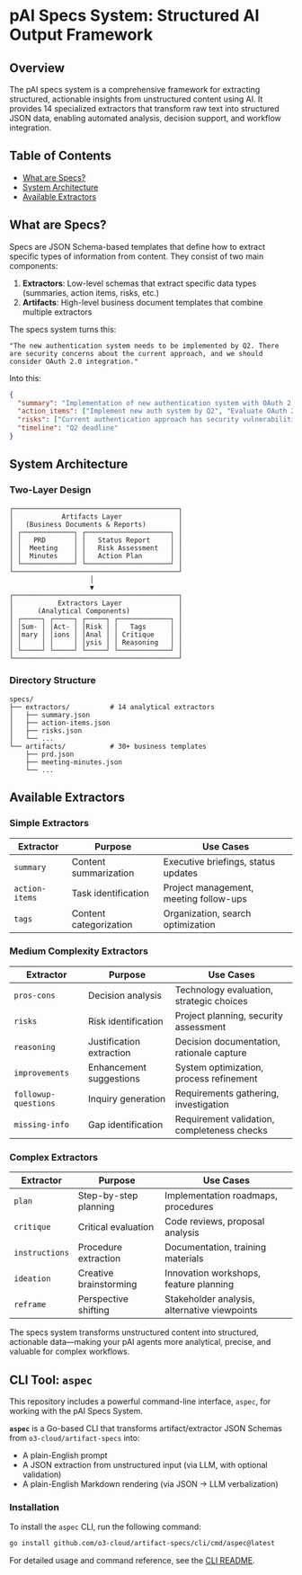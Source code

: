 # pAI Specs System: Structured AI Output Framework

## Overview

The pAI specs system is a comprehensive framework for extracting structured, actionable insights from unstructured content using AI. It provides 14 specialized extractors that transform raw text into structured JSON data, enabling automated analysis, decision support, and workflow integration.

## Table of Contents

- [What are Specs?](#what-are-specs)
- [System Architecture](#system-architecture)
- [Available Extractors](#available-extractors)

## What are Specs?

Specs are JSON Schema-based templates that define how to extract specific types of information from content. They consist of two main components:

1. **Extractors**: Low-level schemas that extract specific data types (summaries, action items, risks, etc.)
2. **Artifacts**: High-level business document templates that combine multiple extractors

The specs system turns this:
```
"The new authentication system needs to be implemented by Q2. There are security concerns about the current approach, and we should consider OAuth 2.0 integration."
```

Into this:
```json
{
  "summary": "Implementation of new authentication system with OAuth 2.0 consideration",
  "action_items": ["Implement new auth system by Q2", "Evaluate OAuth 2.0 integration"],
  "risks": ["Current authentication approach has security vulnerabilities"],
  "timeline": "Q2 deadline"
}
```

## System Architecture

### Two-Layer Design

```
┌─────────────────────────────────────────┐
│            Artifacts Layer              │
│   (Business Documents & Reports)        │
│ ┌─────────────┐ ┌─────────────────────┐ │
│ │   PRD       │ │   Status Report     │ │
│ │  Meeting    │ │   Risk Assessment   │ │
│ │  Minutes    │ │   Action Plan       │ │
│ └─────────────┘ └─────────────────────┘ │
└─────────────────────────────────────────┘
                    │
                    ▼
┌─────────────────────────────────────────┐
│           Extractors Layer              │
│      (Analytical Components)            │
│ ┌─────┐ ┌─────┐ ┌─────┐ ┌─────────────┐ │
│ │Sum- │ │Act- │ │Risk │ │   Tags      │ │
│ │mary │ │ions │ │Anal │ │ Critique    │ │
│ │     │ │     │ │ysis │ │ Reasoning   │ │
│ └─────┘ └─────┘ └─────┘ └─────────────┘ │
└─────────────────────────────────────────┘
```

### Directory Structure

```
specs/
├── extractors/          # 14 analytical extractors
│   ├── summary.json
│   ├── action-items.json
│   ├── risks.json
│   └── ...
└── artifacts/           # 30+ business templates
    ├── prd.json
    ├── meeting-minutes.json
    └── ...
```

## Available Extractors

### Simple Extractors
| Extractor | Purpose | Use Cases |
|-----------|---------|-----------|
| `summary` | Content summarization | Executive briefings, status updates |
| `action-items` | Task identification | Project management, meeting follow-ups |
| `tags` | Content categorization | Organization, search optimization |

### Medium Complexity Extractors
| Extractor | Purpose | Use Cases |
|-----------|---------|-----------|
| `pros-cons` | Decision analysis | Technology evaluation, strategic choices |
| `risks` | Risk identification | Project planning, security assessment |
| `reasoning` | Justification extraction | Decision documentation, rationale capture |
| `improvements` | Enhancement suggestions | System optimization, process refinement |
| `followup-questions` | Inquiry generation | Requirements gathering, investigation |
| `missing-info` | Gap identification | Requirement validation, completeness checks |

### Complex Extractors
| Extractor | Purpose | Use Cases |
|-----------|---------|-----------|
| `plan` | Step-by-step planning | Implementation roadmaps, procedures |
| `critique` | Critical evaluation | Code reviews, proposal analysis |
| `instructions` | Procedure extraction | Documentation, training materials |
| `ideation` | Creative brainstorming | Innovation workshops, feature planning |
| `reframe` | Perspective shifting | Stakeholder analysis, alternative viewpoints |

The specs system transforms unstructured content into structured, actionable data—making your pAI agents more analytical, precise, and valuable for complex workflows.

## CLI Tool: `aspec`

This repository includes a powerful command-line interface, `aspec`, for working with the pAI Specs System.

**`aspec`** is a Go-based CLI that transforms artifact/extractor JSON Schemas from `o3-cloud/artifact-specs` into:

- A plain-English prompt
- A JSON extraction from unstructured input (via LLM, with optional validation)
- A plain-English Markdown rendering (via JSON → LLM verbalization)

### Installation

To install the `aspec` CLI, run the following command:

```bash
go install github.com/o3-cloud/artifact-specs/cli/cmd/aspec@latest
```

For detailed usage and command reference, see the [CLI README](./cli/README.md).
